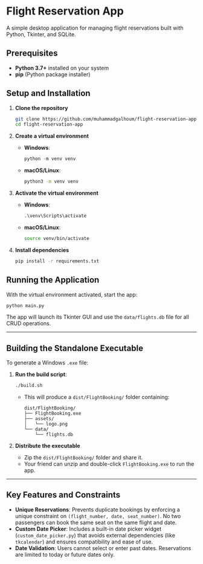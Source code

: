 # Flight Reservation App

A simple desktop application for managing flight reservations built with Python, Tkinter, and SQLite.

## Prerequisites

* **Python 3.7+** installed on your system
* **pip** (Python package installer)

## Setup and Installation

1. **Clone the repository**

   ```bash
   git clone https://github.com/muhammadgalhoum/flight-reservation-app.git
   cd flight-reservation-app
   ```

2. **Create a virtual environment**

   * **Windows**:

     ```powershell
     python -m venv venv
     ```

   * **macOS/Linux**:

     ```bash
     python3 -m venv venv
     ```

3. **Activate the virtual environment**

   * **Windows**:

     ```cmd
     .\venv\Scripts\activate
     ```

   * **macOS/Linux**:

     ```bash
     source venv/bin/activate
     ```

4. **Install dependencies**

   ```bash
   pip install -r requirements.txt
   ```

## Running the Application

With the virtual environment activated, start the app:

```bash
python main.py
```

The app will launch its Tkinter GUI and use the `data/flights.db` file for all CRUD operations.

---

## Building the Standalone Executable

To generate a Windows `.exe` file:

1. **Run the build script**:

   ```bash
   ./build.sh
   ```

   * This will produce a `dist/FlightBooking/` folder containing:

     ```text
     dist/FlightBooking/
     ├── FlightBooking.exe
     ├── assets/
     │   └── logo.png
     └── data/
         └── flights.db
     ```

2. **Distribute the executable**

   * Zip the `dist/FlightBooking/` folder and share it.
   * Your friend can unzip and double-click `FlightBooking.exe` to run the app.

---

## Key Features and Constraints

* **Unique Reservations**: Prevents duplicate bookings by enforcing a unique constraint on `(flight_number, date, seat_number)`. No two passengers can book the same seat on the same flight and date.
* **Custom Date Picker**: Includes a built-in date picker widget (`custom_date_picker.py`) that avoids external dependencies (like `tkcalendar`) and ensures compatibility and ease of use.
* **Date Validation**: Users cannot select or enter past dates. Reservations are limited to today or future dates only.
